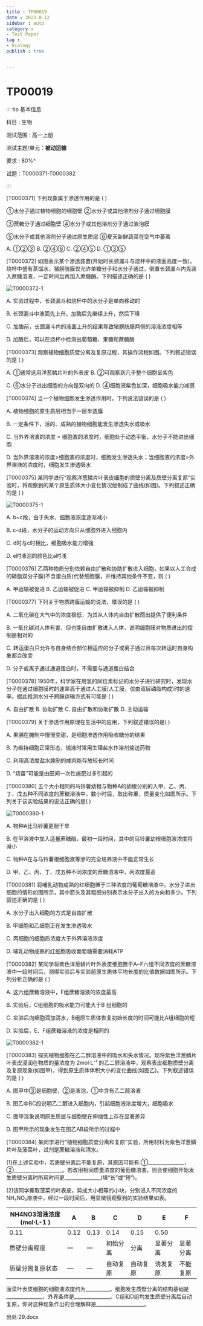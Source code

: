 ```yaml
---
title : TP00019
date : 2023-8-12
sidebar : auto
category : 
- Test Paper
tag : 
- biology
publish : true


---
```


# TP00019

::: tip 基本信息

科目 : 生物

测试范围 : 高一上册

测试主题/单元：**被动运输**

要求 : 80%^

试题：T0000371-T0000382

::: 

[T0000371] 下列现象属于渗透作用的是 (      )

①水分子通过植物细胞的细胞壁	②水分子或其他溶剂分子通过细胞膜

③蔗糖分子通过细胞壁	④水分子或其他溶剂分子通过液泡膜

⑤水分子或其他溶剂分子通过原生质层		⑥夏天新鲜蔬菜在空气中萎蔫

A. ①②③		B. ②④⑥		C. ②④⑤		D. ①③⑤

[T0000372] 如图表示某个渗透装置(开始时长颈漏斗与烧杯中的液面高度一致)，烧杯中盛有蒸馏水，猪膀胱膜仅允许单糖分子和水分子通过，倒置长颈漏斗内先装入蔗糖溶液，一定时间后再加入蔗糖酶。下列描述正确的是 (      )

![T0000372-1](./img/T0000372-1.png)

A. 实验过程中，长颈漏斗和烧杯中的水分子是单向移动的

B. 长颈漏斗中液面先上升，加酶后先继续上升，然后下降

C. 加酶前，长颈漏斗内的液面上升的结果导致猪膀胱膜两侧的溶液浓度相等

D. 加酶后，可以在烧杯中检测出葡萄糖、果糖和蔗糖酶


[T0000373] 观察植物细胞质壁分离及复原过程，其操作流程如图。下列叙述错误的是 (      )

A. ①通常选用洋葱鳞片叶的外表皮		B. ②可观察到几乎整个细胞呈紫色

C. ⑥水分子进出细胞的方向是双向的	D. ④细胞液紫色加深，细胞吸水能力减弱

[T0000374] 当一个植物细胞发生渗透作用时，下列说法错误的是 (      )

A. 植物细胞的原生质层相当于一层半透膜

B. 一定条件下，活的、成熟的植物细胞能发生渗透失水或吸水

C. 当外界溶液的浓度 = 细胞液的浓度时，细胞处于动态平衡，水分子不能进出细胞

D. 当外界溶液的浓度>细胞液的浓度时，细胞发生渗透失水；当细胞液的浓度>外界溶液的浓度时，细胞发生渗透吸水

[T0000375] 某同学进行“观察洋葱鳞片叶表皮细胞的质壁分离及质壁分离复原”实验时，将观察到的某个原生质体大小变化情况绘制成了曲线(如图)。下列叙述正确的是 (      )

![T0000375-1](./img/T0000375-1.png)

A. b~c段，由于失水，细胞液浓度逐渐减小

B. c-d段，水分子的运动方向只从细胞外进入细胞内

C. d时与c时相比，细胞吸水能力增强

D. e时液泡的颜色比a时浅

[T0000376] 乙两种物质分别依赖自由扩散和协助扩散进入细胞，如果以人工合成的磷脂双分子膜(不含蛋白质)代替细胞膜，并维持其他条件不变，则 (      )

A. 甲运输被促进		B. 乙运输被促进		C. 甲运输被抑制		D. 乙运输被抑制

[T0000377] 下列关于物质跨膜运输的说法，错误的是 (      )

A. 二氧化碳在大气中的浓度极低，为其从人体内自由扩散而出提供了便利条件

B. 一氧化碳对人体有害，但也能自由扩散进入人体，说明细胞膜对物质进出的控制是相对的

C. 转运蛋白只允许与自身结合部位相适应的分子或离子通过且每次转运时自身构象都会改变

D. 分子或离子通过通道蛋白时，不需要与通道蛋白结合

[T0000378] 1950年，科学家在用氢的同位素标记的水分子进行研究时，发现水分子在通过细胞膜时的速率高于通过人工膜(人工膜，仅由双层磷脂构成)时的速率。据此推测水分子跨膜运输方式有可能是 (      )

A. 自由扩散			B. 协助扩散		C. 自由扩散和协助扩散	D. 主动运输

[T0000379] 关于渗透作用原理在生活中的应用，下列叙述错误的是(      )

A. 果脯在腌制中慢慢变甜，是细胞渗透作用吸收糖分的结果

B. 为维持细胞正常形态，输液时常用生理盐水作溶剂输送药物

C. 利用高浓度盐水腌制的咸肉能存放较长时间

D. “烧苗”可能是由田间一次性施肥过多引起的

[T0000380] 五个大小相同的马铃薯幼根与物种A的幼根分别的入甲、乙、丙、丁、戊五种不同浓度的蔗糖溶液中，数小时后，取出称重，质量变化如图所示。下列关于该实验结果的说法正确的是(      )

![T0000380-1](./img/T0000380-1.png)

A. 物种A比马铃薯更耐干旱

B. 在甲溶液中加入适量蔗糖酶，最初一段时间，其中的马铃薯幼根细胞液浓度将减小

C. 物种A在与马铃薯根细胞液等渗的完全培养液中不能正常生长

D. 甲、乙、丙、丁、戊五种不同浓度的蔗糖溶液中，丙浓度最高

[T0000381] 将哺乳动物成熟的红细胞置于三种浓度的葡萄糖溶液中，水分子进出细胞的情形如图所示，其中箭头及其粗细分别表示水分子出入的方向和多少。下列叙述正确的是 (      )

A. 水分子出入细胞的方式是自由扩散

B. 甲细胞和乙细胞正在发生渗透吸水

C. 丙细胞的细胞质浓度大于外界溶液浓度

D. 哺乳动物成熟的红细胞吸收葡萄糖需要消耗ATP

[T0000382] 某同学将紫色洋葱鳞片叶外表皮细胞置于A~F六组不同浓度的蔗糖溶液中一段时间后，测得实验后与实验前原生质体平均长度的比值数据如图所示。下列分析正确的是 (      )

A. 这六组蔗糖溶液中，F组蔗糖溶液的浓度最高

B. 实验后，C组细胞的吸水能力可能大于B 组细胞的

C. 实验后向细胞滴加清水，B组原生质体恢复初始长度的时间可能比A组细胞的短

D. 实验后，E、F组蔗糖溶液的浓度是相同的

![T0000382-1](./img/T0000382-1.png)

[T0000383] 探究植物细胞在乙二醇溶液中的吸水和失水情况。现将紫色洋葱鳞片叶表皮浸润在物质的量浓度为 2mol·L⁻¹ 的乙二醇溶液中，观察表皮细胞质壁分离及复原现象(如图甲)，得到原生质体体积大小的变化曲线(如图乙)。下列叙述错误的是 (      )

A. 图甲中③是细胞壁，②是液泡，①中含有乙二醇溶液

B. 图乙中BC段说明乙二醇进入细胞内，引起细胞液浓度增大，细胞吸水

C. 图甲现象说明原生质层与细胞壁在伸缩性上存在显著差异

D. 图甲所示的现象发生在图乙AB段所示的过程中

[T0000384] 某同学进行“植物细胞质壁分离和复原”实验，所用材料为紫色洋葱鳞片叶及菠菜叶，试剂是蔗糖溶液和清水。

(1)在上述实验中，若质壁分离后不能复原，其原因可能有:①_______________， ②____________________。若改用相同质量浓度的葡萄糖溶液，则会使细胞开始发生质壁分离时所用时间更_______________(填“长”或“短”)。

(2)该同学撕取菠菜的叶表皮，剪成大小相等的小块，分别浸入不同浓度的NH₄NO₃溶液中，经过一段时间后，用显微镜观察到的实验结果如表。

| NH4NO3溶液浓度 			(mol·L-1 			) | A    | B    | C        | D        | E        | F        |
| ------------------------------------------------- | ---- | ---- | -------- | -------- | -------- | -------- |
| 0.11                                              | 0.12 | 0.13 | 0.14     | 0.15     | 0.50     |          |
| 质壁分离程度                                      | —    | —    | 初始分离 | 分离     | 显著分离 | 显著分离 |
| 质壁分离复原状态                                  | —    | —    | 自动复原 | 自动复原 | 诱发复原 | 不能复原 |



菠菜叶表皮细胞的细胞液浓度约为__________。细胞发生质壁分离的结构基础是_______________，外界条件是_______________。C组和D组均发生质壁分离后自动复原，你对这种现象作出的合理解释是____________________。


出处:29.docx



